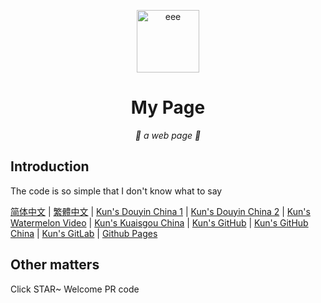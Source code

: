 <p align="center">
  <a href="https://fgfobdpqjs.github.io/index.html"><img src="https://fgfobdpqjs.github.io/b62ca8ec10d07e6bf5ac8dae0c8c1d2e6a1e3356.png" width="100" height="100" alt="eee"></a>
</p>
<div align="center">

# My Page

_🦌  a web page 🥛_

</div>


## Introduction

The code is so simple that I don't know what to say

[简体中文](README_zh_Hans.md)
|
[繁體中文](README_zh_Hant.md)
|
[Kun's Douyin China 1](https://www.douyin.com/user/MS4wLjABAAAACKPckCBA9Xnxy2YCRQY2m0xDegN-kmkzht0ohyyk5ts)
|
[Kun's Douyin China 2](https://www.douyin.com/user/MS4wLjABAAAAryQaEzPsiKTuTzYs6UDjQ5yNkltUdJU5fSEr_MJtlMm8hP4fCdBoBO4zAbyHMx3p)
|
[Kun's Watermelon Video](https://www.ixigua.com/home/1456218970008591/?list_entrance=search)
|
[Kun's Kuaisgou China](https://www.kuaishou.com/profile/3xk34uvfv6fkcj6)
|
[Kun's GitHub](https://github.com/fgfobdpqjs)
|
[Kun's GitHub China](https://hub.yzuu.cf/fgfobdpqjs/)
|
[Kun's GitLab](https://gitlab.com/fgfobdpqjs1)
|
[Github Pages](https://fgfobdpqjs.github.io/index.html)

## Other matters

Click STAR~ Welcome PR code
